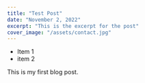 ```yaml
---
title: "Test Post"
date: "November 2, 2022"
excerpt: "This is the excerpt for the post"
cover_image: "/assets/contact.jpg"
---
```


- Item 1
- item 2

This is my first blog post.
